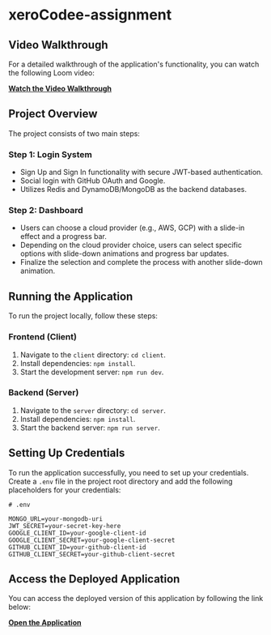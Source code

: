 # xeroCodee-assignment

## Video Walkthrough

For a detailed walkthrough of the application's functionality, you can watch the following Loom video:

[**Watch the Video Walkthrough**](https://www.loom.com/share/d78a3dfd6a234c1a9e8169ec8f4cc566?sid=63beb664-72e2-4a1d-9b91-15dda1893172)
## Project Overview

The project consists of two main steps:

### Step 1: Login System
- Sign Up and Sign In functionality with secure JWT-based authentication.
- Social login with GitHub OAuth and Google.
- Utilizes Redis and DynamoDB/MongoDB as the backend databases.

### Step 2: Dashboard
- Users can choose a cloud provider (e.g., AWS, GCP) with a slide-in effect and a progress bar.
- Depending on the cloud provider choice, users can select specific options with slide-down animations and progress bar updates.
- Finalize the selection and complete the process with another slide-down animation.

## Running the Application

To run the project locally, follow these steps:

### Frontend (Client)
1. Navigate to the `client` directory: `cd client`.
2. Install dependencies: `npm install`.
3. Start the development server: `npm run dev`.

### Backend (Server)
1. Navigate to the `server` directory: `cd server`.
2. Install dependencies: `npm install`.
3. Start the backend server: `npm run server`.

## Setting Up Credentials

To run the application successfully, you need to set up your credentials. Create a `.env` file in the project root directory and add the following placeholders for your credentials:

```dotenv
# .env

MONGO_URL=your-mongodb-uri
JWT_SECRET=your-secret-key-here
GOOGLE_CLIENT_ID=your-google-client-id
GOOGLE_CLIENT_SECRET=your-google-client-secret
GITHUB_CLIENT_ID=your-github-client-id
GITHUB_CLIENT_SECRET=your-github-client-secret
```
## Access the Deployed Application

You can access the deployed version of this application by following the link below:

[**Open the Application**](https://xerocodee-ef638.web.app)



